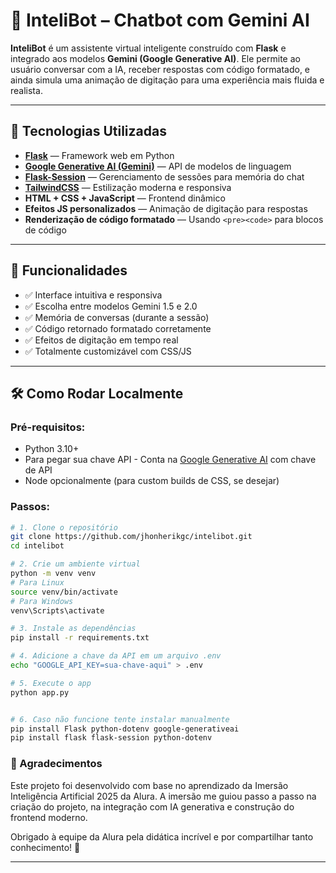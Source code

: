 # 🤖 InteliBot – Chatbot com Gemini AI

**InteliBot** é um assistente virtual inteligente construído com **Flask** e integrado aos modelos **Gemini (Google Generative AI)**. Ele permite ao usuário conversar com a IA, receber respostas com código formatado, e ainda simula uma animação de digitação para uma experiência mais fluida e realista.

---

## 🚀 Tecnologias Utilizadas

- **[Flask](https://flask.palletsprojects.com/)** — Framework web em Python
- **[Google Generative AI (Gemini)](https://ai.google.dev/)** — API de modelos de linguagem
- **[Flask-Session](https://pythonhosted.org/Flask-Session/)** — Gerenciamento de sessões para memória do chat
- **[TailwindCSS](https://tailwindcss.com/)** — Estilização moderna e responsiva
- **HTML + CSS + JavaScript** — Frontend dinâmico
- **Efeitos JS personalizados** — Animação de digitação para respostas
- **Renderização de código formatado** — Usando `<pre><code>` para blocos de código

---

## 📸 Funcionalidades

- ✅ Interface intuitiva e responsiva
- ✅ Escolha entre modelos Gemini 1.5 e 2.0
- ✅ Memória de conversas (durante a sessão)
- ✅ Código retornado formatado corretamente
- ✅ Efeitos de digitação em tempo real
- ✅ Totalmente customizável com CSS/JS

---

## 🛠️ Como Rodar Localmente

### Pré-requisitos:

- Python 3.10+
- Para pegar sua chave API - Conta na [Google Generative AI](https://makersuite.google.com/app) com chave de API
- Node opcionalmente (para custom builds de CSS, se desejar)

### Passos:

```bash
# 1. Clone o repositório
git clone https://github.com/jhonherikgc/intelibot.git
cd intelibot

# 2. Crie um ambiente virtual
python -m venv venv
# Para Linux
source venv/bin/activate 
# Para Windows 
venv\Scripts\activate

# 3. Instale as dependências
pip install -r requirements.txt

# 4. Adicione a chave da API em um arquivo .env
echo "GOOGLE_API_KEY=sua-chave-aqui" > .env

# 5. Execute o app
python app.py


# 6. Caso não funcione tente instalar manualmente
pip install Flask python-dotenv google-generativeai
pip install flask flask-session python-dotenv
```
### 🙏 Agradecimentos
Este projeto foi desenvolvido com base no aprendizado da Imersão Inteligência Artificial 2025 da Alura.
A imersão me guiou passo a passo na criação do projeto, na integração com IA generativa e construção do frontend moderno.

Obrigado à equipe da Alura pela didática incrível e por compartilhar tanto conhecimento! 💙

---
